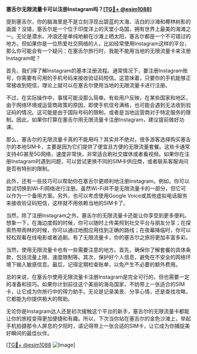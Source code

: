 **塞舌尔无限流量卡可以注册Instagram吗？[[TG💪+ @esim1088](https://t.me/s/esim1088)]**

提到塞舌尔，你的脑海里是不是立刻浮现出碧蓝的大海、洁白的沙滩和椰林树影的画面？没错，塞舌尔是一个位于印度洋上的天堂小岛国，拥有世界上最美的海滩之一。无论是潜水、冲浪还是单纯地躺在沙滩上晒太阳，塞舌尔都是一个不可错过的地方。但如果你是一位热爱社交网络的人，比如经常使用Instagram这样的平台，那么你可能会有一个疑问：在塞舌尔旅行时，我能不能用当地的无限流量卡来注册Instagram呢？

首先，我们得了解Instagram的基本注册流程。通常情况下，要注册Instagram账号，你需要有可用的手机号码来接收验证码短信。这意味着，只要你的手机能够正常接收到短信，理论上就可以在塞舌尔使用当地的无限流量卡进行注册。

不过，在实际操作中，事情可能没那么简单。有些用户反映，在某些国家和地区，由于网络环境或运营商政策的原因，即使手机信号满格，也可能会遇到无法收到验证码的情况。这可能是由于国际号码的限制，或者是当地运营商对于特定服务的限制。因此，如果你打算在塞舌尔用无限流量卡注册Instagram，建议提前做好功课。

那么，塞舌尔的无限流量卡真的不能用吗？其实并不绝对。很多游客选择购买塞舌尔的本地SIM卡，主要是因为它们提供了便宜且方便的无限流量套餐。这些卡通常支持4G甚至5G网络，速度非常快，非常适合刷社交媒体或者看视频。如果你在注册Instagram时遇到问题，可以尝试更换不同的SIM卡供应商，或者联系客服询问是否有特别的限制。

此外，还有一些技巧可以帮助你在塞舌尔更顺利地注册Instagram。例如，你可以尝试切换到Wi-Fi网络进行注册。虽然Wi-Fi并不是无限流量卡的一部分，但它可以作为一个备用方案。另外，也可以考虑使用Google Voice或其他虚拟电话服务来接收验证码短信，这样就不用依赖当地的SIM卡了。

当然，除了注册Instagram之外，塞舌尔的无限流量卡还能让你享受到更多便利。想象一下，在海边度假的时候，你可以随时上传美照到社交平台与朋友分享；在探索热带雨林的时候，你可以通过地图应用找到正确的路线；在夜幕降临时，你可以轻松观看在线电影或者追剧。有了无限流量卡，你的塞舌尔之旅将更加丰富多彩。

当然，使用无限流量卡也有一些需要注意的地方。首先，确保你了解套餐的具体条款，包括流量上限、速度限制等。其次，保护好个人信息，避免在不安全的网络环境下输入敏感信息。最后，记得定期检查账单，以免产生不必要的额外费用。

总的来说，在塞舌尔使用无限流量卡注册Instagram是完全可行的，但也需要一定的准备和技巧。如果你计划前往这个美丽的海岛国家，不妨带上一张适合的SIM卡，让它成为你旅行中的得力助手。无论是记录美景、分享心情，还是查找攻略，它都能为你提供极大的帮助。

无论你是Instagram达人还是初次接触这个平台的新手，塞舌尔的无限流量卡都能让你的旅程变得更加便捷和有趣。所以，下次当你站在塞舌尔的金色沙滩上，举起手机拍摄那令人屏息的夕阳时，请记得带上一张合适的SIM卡，让它成为你捕捉美好瞬间的最佳伙伴。

[[TG💪+ @esim1088](https://t.me/s/esim1088) ![Image](https://i.postimg.cc/4NQfJmqS/Snipaste-2025-05-13-00-14-12.png)]